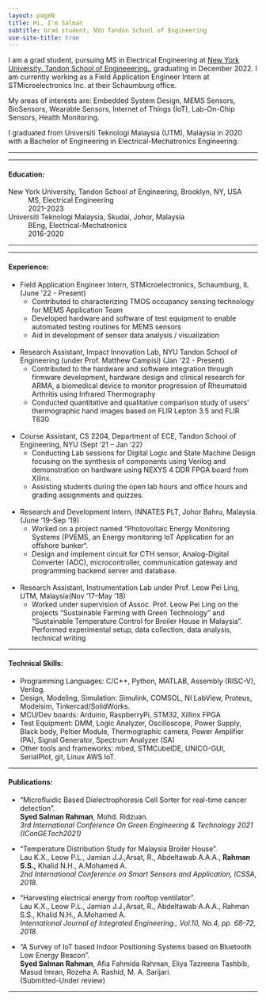 ```yaml
---
layout: pageN
title: Hi, I'm Salman
subtitle: Grad student, NYU Tandon School of Engineering
use-site-title: true
---
```



I am a grad student, pursuing MS in Electrical Engineering at [New York University, Tandon School of Engineeering.](https://engineering.nyu.edu/), graduating in December 2022. I am currently working as a Field Application Engineer Intern at STMicroelectronics Inc. at their Schaumburg office.

My areas of interests are: Embedded System Design, MEMS Sensors, BioSensors, Wearable Sensors, Internet of Things (IoT), Lab-On-Chip Sensors, Health Monitoring.  

I graduated from Universiti Teknologi Malaysia (UTM), Malaysia in 2020 with a Bachelor of Engineering in Electrical-Mechatronics Engineering.  

* * *

* * *

#### Education:

<dl>
  <dt>New York University, Tandon School of Engineering, Brooklyn, NY, USA</dt>
  <dd>MS, Electrical Engineering</dd>
  <dd>2021-2023</dd>
  
  <dt>Universiti Teknologi Malaysia, Skudai, Johor, Malaysia</dt>
  <dd>BEng, Electrical-Mechatronics </dd>
  <dd>2016-2020</dd>
</dl>

* * *

* * *

#### Experience:

<ul>
  <li>Field Application Engineer Intern, STMicroelectronics, Schaumburg, IL (June '22 - Present)
    <ul>
      <li>Contributed to characterizing TMOS occupancy sensing technology for MEMS Application Team</li>
      <li>Developed hardware and software of test equipment to enable automated testing routines for MEMS sensors</li>
      <li> Aid in development of sensor data analysis / visualization</li>
    </ul>
   </li>
  
  <br>
  <li>Research Assistant, Impact Innovation Lab, NYU Tandon School of Engineering (under Prof. Matthew Campisi) (Jan '22 - Present)
      <ul>
          <li>Contributed to the hardware and software integration through firmware development, hardware design and clinical research for ARMA, a            biomedical device to monitor progression of Rheumatoid Arthritis using Infrared Thermography</li>
          <li>Conducted quantitative and qualitative comparison study of users’ thermographic hand images based on
           FLIR Lepton 3.5 and FLIR T630</li>
      </ul>
  </li>
  
  <br>
  <li>Course Assistant, CS 2204, Department of ECE, Tandon School of Engineering, NYU (Sept ‘21 – Jan ‘22)
      <ul>
          <li> Conducting Lab sessions for Digital Logic and State Machine Design focusing on the synthesis of components
                using Verilog and demonstration on hardware using NEXYS 4 DDR FPGA board from Xilinx.</li>
          <li>Assisting students during the open lab hours and office hours and grading assignments and quizzes. </li>
      </ul>
   </li>

<br>
  <li>Research and Development Intern, INNATES PLT, Johor Bahru, Malaysia. (June ‘19–Sep ’19)
          <ul>
              <li>
                Worked on a project named “Photovoltaic Energy Monitoring Systems (PVEMS, an Energy monitoring IoT Application for an offshore bunker“.               </li>
              <li> 
                Design and implement circuit for CTH sensor, Analog-Digital Converter (ADC), microcontroller,
                communication gateway and programming backend server and database.
              </li>
          </ul>
   </li>
<br>
<li> Research Assistant, Instrumentation Lab under Prof. Leow Pei Ling, UTM, Malaysia(Nov ‘17–May ’18)
  <ul>
      <li>
      Worked under supervision of Assoc. Prof. Leow Pei Ling on the projects “Sustainable Farming with Green
      Technology” and “Sustainable Temperature Control for Broiler House in Malaysia”.
      Performed experimental setup, data collection, data analysis, technical writing
      </li>
   </ul>
</li>

</ul>

***

#### Technical Skills:

<ul>
  <li>
Programming Languages: C/C++, Python, MATLAB, Assembly (RISC-V), Verilog.
  </li>
   <li>
Design, Modeling, Simulation: Simulink, COMSOL, NI LabView, Proteus, Modelsim,
Tinkercad/SolidWorks.</li>
   <li>
MCU/Dev boards: Arduino, RaspberryPi, STM32, Xillinx FPGA</li>
   <li>
Test Equipment: DMM, Logic Analyzer, Oscilloscope, Power Supply, Black body, Peltier Module,
Thermographic camera, Power Amplifier (PA), Signal Generator, Spectrum Analyzer (SA)</li>
   <li>
Other tools and frameworks: mbed, STMCubeIDE, UNICO-GUI, SerialPlot, git, Linux AWS IoT.</li>
</ul>
  
* * *

#### Publications:

* “Microfluidic Based Dielectrophoresis Cell Sorter for real-time cancer detection”.  
**Syed Salman Rahman**, Mohd. Ridzuan.  
*3rd International Conference On Green Engineering & Technology 2021 (IConGETech2021)*


* “Temperature Distribution Study for Malaysia Broiler House”.  
Lau K.X., Leow P.L., Jamian J.J.,Arsat, R., Abdeltawab A.A.A., **Rahman S.S.,** Khalid N.H., A.Mohamed A.  
*2nd International Conference on Smart Sensors and Application, ICSSA, 2018.*  

* “Harvesting electrical energy from rooftop ventilator”.  
Lau K.X., Leow P.L., Jamian J.J.,Arsat, R., Abdeltawab A.A.A., Rahman S.S., Khalid N.H., A.Mohamed A.  
*International Journal of Integrated Engineering., Vol.10, No.4, pp. 68-72, 2018.*  

* “A Survey of IoT based Indoor Positioning Systems based on Bluetooth Low Energy Beacon”.  
**Syed Salman Rahman**, Afia Fahmida Rahman, Eliya Tazreena Tashbib, Masud Imran, Rozeha A. Rashid, M. A. Sarijari.  
(Submitted-Under review)

* * *

